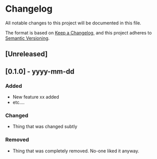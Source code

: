 # Changelog
All notable changes to this project will be documented in this file.

The format is based on [Keep a Changelog](https://keepachangelog.com/en/1.0.0/),
and this project adheres to [Semantic Versioning](https://semver.org/spec/v2.0.0.html).

## [Unreleased]

## [0.1.0] - yyyy-mm-dd

### Added
- New feature xx added
- etc....

### Changed
- Thing that was changed subtly

### Removed
- Thing that was completely removed. No-one liked it anyway. 
